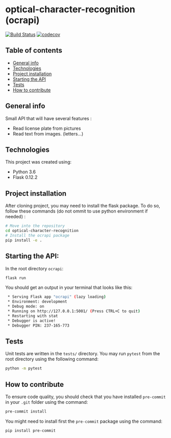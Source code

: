 # optical-character-recognition (ocrapi)

[![Build Status](https://travis-ci.org/CY-Tech-NLP-DL-UC/optical-character-recognition.svg?branch=main)](https://travis-ci.org/CY-Tech-NLP-DL-UC/optical-character-recognition)
[![codecov](https://codecov.io/gh/CY-Tech-NLP-DL-UC/optical-character-recognition/branch/main/graph/badge.svg)](https://codecov.io/gh/CY-Tech-NLP-DL-UC/optical-character-recognition)

## Table of contents
* [General info](#general-info)
* [Technologies](#technologies)
* [Project installation](#project-installation)
* [Starting the API](#starting-the-api)
* [Tests](#tests)
* [How to contribute](#how-to-contribute)

## General info

Small API that will have several features :

* Read license plate from pictures
* Read text from images. (letters...)

## Technologies

This project was created using:

* Python 3.6
* Flask 0.12.2

## Project installation

After cloning project, you may need to install the flask package.
To do so, follow these commands (do not ommit to use python environment if needed) :

```sh
# Move into the repository
cd optical-character-recognition
# Install the ocrapi package
pip install -e .
```

## Starting the API:

In the root directory `ocrapi`:

```sh
flask run
```

You should get an output in your terminal that looks like this:

```sh
 * Serving Flask app "ocrapi" (lazy loading)
 * Environment: development
 * Debug mode: on
 * Running on http://127.0.0.1:5001/ (Press CTRL+C to quit)
 * Restarting with stat
 * Debugger is active!
 * Debugger PIN: 237-165-773
```

## Tests

Unit tests are written in the `tests/` directory. You may run `pytest` from the root directory using the following command:

```sh
python -m pytest
```

## How to contribute

To ensure code quality, you should check that you have installed `pre-commit` in your `.git` folder using the command:

```sh
pre-commit install
```

You might need to install first the `pre-commit` package using the command:

```sh
pip install pre-commit
```
